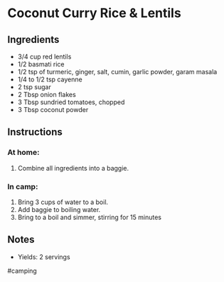# Coconut Curry Rice & Lentils

## Ingredients

- 3/4 cup red lentils
- 1/2 basmati rice
- 1/2 tsp of turmeric, ginger, salt, cumin, garlic powder, garam masala
- 1/4 to 1/2 tsp cayenne
- 2 tsp sugar
- 2 Tbsp onion flakes
- 3 Tbsp sundried tomatoes, chopped
- 3 Tbsp coconut powder

## Instructions

### At home:
1. Combine all ingredients into a baggie.

### In camp:
1. Bring 3 cups of water to a boil.
2. Add baggie to boiling water.
3. Bring to a boil and simmer, stirring for 15 minutes

## Notes
- Yields: 2 servings

#camping